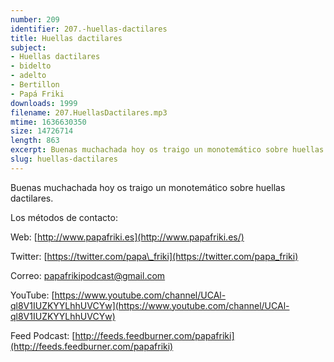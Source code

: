 ```yaml
---
number: 209
identifier: 207.-huellas-dactilares
title: Huellas dactilares
subject:
- Huellas dactilares
- bidelto
- adelto
- Bertillon
- Papá Friki
downloads: 1999
filename: 207.HuellasDactilares.mp3
mtime: 1636630350
size: 14726714
length: 863
excerpt: Buenas muchachada hoy os traigo un monotemático sobre huellas dictalares.
slug: huellas-dactilares
---
```

Buenas muchachada hoy os traigo un monotemático sobre huellas dactilares.  

Los métodos de contacto:  

Web: [http://www.papafriki.es](http://www.papafriki.es/)  

Twitter: [https://twitter.com/papa\_friki](https://twitter.com/papa_friki)

Correo: [papafrikipodcast@gmail.com](https://archive.org/details/papafrikipodast@gmail.com)

YouTube: [https://www.youtube.com/channel/UCAl-ql8V1IUZKYYLhhUVCYw](https://www.youtube.com/channel/UCAl-ql8V1IUZKYYLhhUVCYw)  

Feed Podcast: [http://feeds.feedburner.com/papafriki](http://feeds.feedburner.com/papafriki)